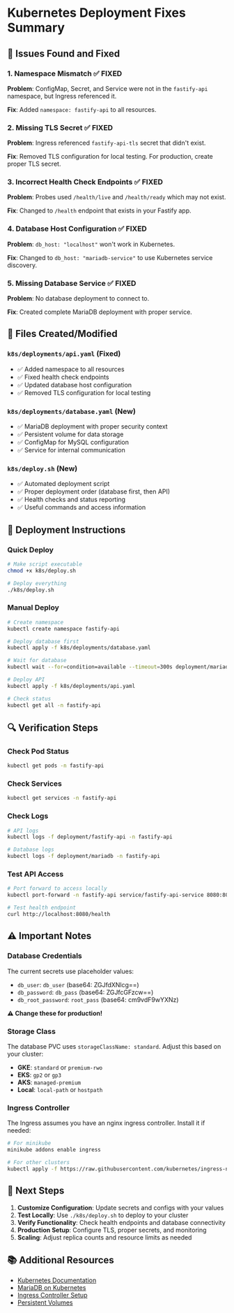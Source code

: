 # Kubernetes Deployment Fixes Summary

## 🚨 **Issues Found and Fixed**

### **1. Namespace Mismatch** ✅ FIXED
**Problem**: ConfigMap, Secret, and Service were not in the `fastify-api` namespace, but Ingress referenced it.

**Fix**: Added `namespace: fastify-api` to all resources.

### **2. Missing TLS Secret** ✅ FIXED
**Problem**: Ingress referenced `fastify-api-tls` secret that didn't exist.

**Fix**: Removed TLS configuration for local testing. For production, create proper TLS secret.

### **3. Incorrect Health Check Endpoints** ✅ FIXED
**Problem**: Probes used `/health/live` and `/health/ready` which may not exist.

**Fix**: Changed to `/health` endpoint that exists in your Fastify app.

### **4. Database Host Configuration** ✅ FIXED
**Problem**: `db_host: "localhost"` won't work in Kubernetes.

**Fix**: Changed to `db_host: "mariadb-service"` to use Kubernetes service discovery.

### **5. Missing Database Service** ✅ FIXED
**Problem**: No database deployment to connect to.

**Fix**: Created complete MariaDB deployment with proper service.

## 🔧 **Files Created/Modified**

### **`k8s/deployments/api.yaml`** (Fixed)
- ✅ Added namespace to all resources
- ✅ Fixed health check endpoints
- ✅ Updated database host configuration
- ✅ Removed TLS configuration for local testing

### **`k8s/deployments/database.yaml`** (New)
- ✅ MariaDB deployment with proper security context
- ✅ Persistent volume for data storage
- ✅ ConfigMap for MySQL configuration
- ✅ Service for internal communication

### **`k8s/deploy.sh`** (New)
- ✅ Automated deployment script
- ✅ Proper deployment order (database first, then API)
- ✅ Health checks and status reporting
- ✅ Useful commands and access information

## 🚀 **Deployment Instructions**

### **Quick Deploy**
```bash
# Make script executable
chmod +x k8s/deploy.sh

# Deploy everything
./k8s/deploy.sh
```

### **Manual Deploy**
```bash
# Create namespace
kubectl create namespace fastify-api

# Deploy database first
kubectl apply -f k8s/deployments/database.yaml

# Wait for database
kubectl wait --for=condition=available --timeout=300s deployment/mariadb -n fastify-api

# Deploy API
kubectl apply -f k8s/deployments/api.yaml

# Check status
kubectl get all -n fastify-api
```

## 🔍 **Verification Steps**

### **Check Pod Status**
```bash
kubectl get pods -n fastify-api
```

### **Check Services**
```bash
kubectl get services -n fastify-api
```

### **Check Logs**
```bash
# API logs
kubectl logs -f deployment/fastify-api -n fastify-api

# Database logs
kubectl logs -f deployment/mariadb -n fastify-api
```

### **Test API Access**
```bash
# Port forward to access locally
kubectl port-forward -n fastify-api service/fastify-api-service 8080:80

# Test health endpoint
curl http://localhost:8080/health
```

## ⚠️ **Important Notes**

### **Database Credentials**
The current secrets use placeholder values:
- `db_user`: `db_user` (base64: ZGJfdXNlcg==)
- `db_password`: `db_pass` (base64: ZGJfcGFzcw==)
- `db_root_password`: `root_pass` (base64: cm9vdF9wYXNz)

**⚠️ Change these for production!**

### **Storage Class**
The database PVC uses `storageClassName: standard`. Adjust this based on your cluster:
- **GKE**: `standard` or `premium-rwo`
- **EKS**: `gp2` or `gp3`
- **AKS**: `managed-premium`
- **Local**: `local-path` or `hostpath`

### **Ingress Controller**
The Ingress assumes you have an nginx ingress controller. Install it if needed:
```bash
# For minikube
minikube addons enable ingress

# For other clusters
kubectl apply -f https://raw.githubusercontent.com/kubernetes/ingress-nginx/controller-v1.8.2/deploy/static/provider/cloud/deploy.yaml
```

## 🎯 **Next Steps**

1. **Customize Configuration**: Update secrets and configs with your values
2. **Test Locally**: Use `./k8s/deploy.sh` to deploy to your cluster
3. **Verify Functionality**: Check health endpoints and database connectivity
4. **Production Setup**: Configure TLS, proper secrets, and monitoring
5. **Scaling**: Adjust replica counts and resource limits as needed

## 📚 **Additional Resources**

- [Kubernetes Documentation](https://kubernetes.io/docs/)
- [MariaDB on Kubernetes](https://mariadb.org/k8s/)
- [Ingress Controller Setup](https://kubernetes.github.io/ingress-nginx/deploy/)
- [Persistent Volumes](https://kubernetes.io/docs/concepts/storage/persistent-volumes/)
